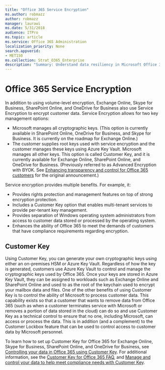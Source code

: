 ```yaml
---
title: "Office 365 Service Encryption"
ms.author: robmazz
author: robmazz
manager: laurawi
ms.date: 5/31/2018
audience: ITPro
ms.topic: article
ms.service: Office 365 Administration
localization_priority: None
search.appverid:
- MET150
ms.collection: Strat_O365_Enterprise
description: "Summary: Understand data resiliency in Microsoft Office 365."
---
```


# Office 365 Service Encryption

In addition to using volume-level encryption, Exchange Online, Skype for Business, SharePoint Online, and OneDrive for Business also use Service Encryption to encrypt customer data. Service Encryption allows for two key management options:
- Microsoft manages all cryptographic keys. (This option is currently available in SharePoint Online, OneDrive for Business, and Skype for Business. It is currently on the roadmap for Exchange Online.)
- The customer supplies root keys used with service encryption and the customer manages these keys using Azure Key Vault. Microsoft manages all other keys. This option is called Customer Key, and it is currently available for Exchange Online, SharePoint Online, and OneDrive for Business. (Previously referred to as Advanced Encryption with BYOK. See [Enhancing transparency and control for Office 365 customers](http://blogs.office.com/2015/04/21/enhancing-transparency-and-control-for-office-365-customers/) for the original announcement.)

Service encryption provides multiple benefits. For example, it:
- Provides rights protection and management features on top of strong encryption protection.
- Includes a Customer Key option that enables multi-tenant services to provide per-tenant key management.
- Provides separation of Windows operating system administrators from access to customer data stored or processed by the operating system.
- Enhances the ability of Office 365 to meet the demands of customers that have compliance requirements regarding encryption.

## Customer Key
Using Customer Key, you can generate your own cryptographic keys using either an on-premises HSM or Azure Key Vault. Regardless of how the key is generated, customers use Azure Key Vault to control and manage the cryptographic keys used by Office 365. Once your keys are stored in Azure Key Vault, they can be assigned to workloads such as Exchange Online and SharePoint Online and used to as the root of the keychain used to encrypt your mailbox data and files.
One of the other benefits of using Customer Key is to control the ability of Microsoft to process customer data. This capability exists so that a customer that wants to remove data from Office 365 (such as when a customer terminates service with Microsoft or removes a portion of data stored in the cloud) can do so and use Customer Key as a technical control to ensure that no one, including Microsoft, can access or process the data. This is in addition (and a complement) to the Customer Lockbox feature that can be used to control access to customer data by Microsoft personnel.

To learn how to set up Customer Key for Office 365 for Exchange Online, Skype for Business, SharePoint Online, and OneDrive for Business, see [Controlling your data in Office 365 using Customer Key](https://support.office.com/article/Controlling-your-data-in-Office-365-using-Customer-Key-f2cd475a-e592-46cf-80a3-1bfb0fa17697). For additional information, see the [Customer Key for Office 365 FAQ](https://support.office.com/article/Customer-Key-for-Office-365-FAQ-41ae293a-bd5c-4083-acd8-e1a2b4329da6), and [Manage and control your data to help meet compliance needs with Customer Key](https://techcommunity.microsoft.com/t5/Microsoft-Ignite-Content-2017/Manage-and-control-your-data-to-help-meet-compliance-needs-with/td-p/117580).
